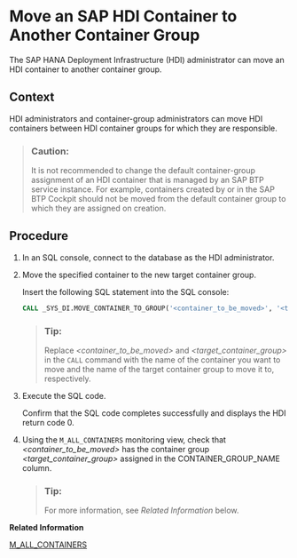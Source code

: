 <!-- loio00919612198f4f1898f0ec01875d052f -->

# Move an SAP HDI Container to Another Container Group

The SAP HANA Deployment Infrastructure \(HDI\) administrator can move an HDI container to another container group.



<a name="loio00919612198f4f1898f0ec01875d052f__context_okg_1b3_m1c"/>

## Context

HDI administrators and container-group administrators can move HDI containers between HDI container groups for which they are responsible.

> ### Caution:  
> It is not recommended to change the default container-group assignment of an HDI container that is managed by an SAP BTP service instance. For example, containers created by or in the SAP BTP Cockpit should not be moved from the default container group to which they are assigned on creation.



## Procedure

1.  In an SQL console, connect to the database as the HDI administrator.

2.  Move the specified container to the new target container group.

    Insert the following SQL statement into the SQL console:

    ```sql
    CALL _SYS_DI.MOVE_CONTAINER_TO_GROUP('<container_to_be_moved>', '<target_container_group>', _SYS_DI.T_NO_PARAMETERS, ?, ?, ?);
    ```

    > ### Tip:  
    > Replace *<container\_to\_be\_moved\>* and *<target\_container\_group\>* in the `CALL` command with the name of the container you want to move and the name of the target container group to move it to, respectively.

3.  Execute the SQL code.

    Confirm that the SQL code completes successfully and displays the HDI return code 0.

4.  Using the `M_ALL_CONTAINERS` monitoring view, check that *<container\_to\_be\_moved\>* has the container group *<target\_container\_group\>* assigned in the CONTAINER\_GROUP\_NAME column.

    > ### Tip:  
    > For more information, see *Related Information* below.


**Related Information**  


[M\_ALL\_CONTAINERS](m-all-containers-61ce5ab.md "Shows all HDI containers that are assigned to an HDI container group.")

